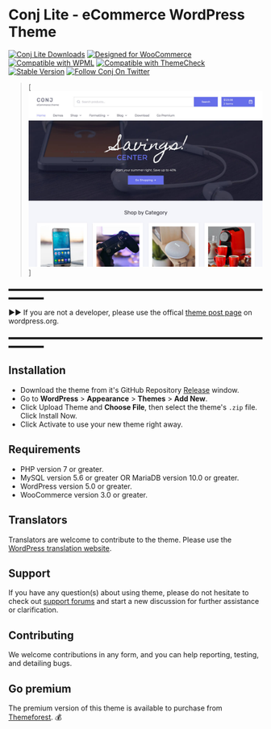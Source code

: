 # Conj Lite - eCommerce WordPress Theme
[![Conj Lite Downloads](https://img.shields.io/wordpress/theme/dt/conj-lite.svg)](https://wordpress.org/themes/conj-lite) [![Designed for WooCommerce](https://img.shields.io/badge/Designed%20for-WooCommerce-9a6b95.svg)](https://www.conj.ws) [![Compatible with WPML](https://img.shields.io/badge/Compatible%20with-WPML-308fb0.svg)](https://wpml.org/theme/conj) [![Compatible with ThemeCheck](https://img.shields.io/badge/ThemeCheck-Passed-c4d658.svg)](http://themecheck.info/score/wordpress-theme-conj-lite.html) [![Stable Version](https://img.shields.io/badge/Stable%20version-1.0.9-8a91ff.svg)](https://wordpress.org/themes/conj-lite) [![Follow Conj On Twitter](https://img.shields.io/twitter/follow/ConjSupport.svg)](https://twitter.com/ConjSupport)

> [![CONJ Lite - eCommerce WordPress Theme](screenshot.jpg)]

▬▬▬▬▬▬▬▬▬▬▬▬▬▬▬▬▬▬▬▬▬▬▬▬▬▬▬▬▬▬▬▬▬▬▬▬▬▬▬▬▬

►► If you are not a developer, please use the offical [theme post page](https://wordpress.org/themes/conj-lite/) on wordpress.org.

▬▬▬▬▬▬▬▬▬▬▬▬▬▬▬▬▬▬▬▬▬▬▬▬▬▬▬▬▬▬▬▬▬▬▬▬▬▬▬▬▬

## Installation

* Download the theme from it's GitHub Repository [Release](https://github.com/mypreview/conj-lite/releases) window.
* Go to **WordPress** > **Appearance** > **Themes** > **Add New**.
* Click Upload Theme and **Choose File**, then select the theme's `.zip` file. Click Install Now.
* Click Activate to use your new theme right away.

## Requirements

* PHP version 7 or greater.
* MySQL version 5.6 or greater OR MariaDB version 10.0 or greater.
* WordPress version 5.0 or greater.
* WooCommerce version 3.0 or greater.

## Translators

Translators are welcome to contribute to the theme. Please use the [WordPress translation website](https://translate.wordpress.org/projects/wp-themes/conj-lite "WordPress translation website").

## Support

If you have any question(s) about using theme, please do not hesitate to check out [support forums](https://wordpress.org/support/theme/conj-lite) and start a new discussion for further assistance or clarification.

## Contributing

We welcome contributions in any form, and you can help reporting, testing, and detailing bugs.

## Go premium

The premium version of this theme is available to purchase from [Themeforest](https://themeforest.net/item/conj-ecommerce-wordpress-theme/21935639?ref=mypreview). :moneybag:
